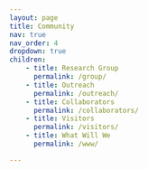 ```yaml
---
layout: page
title: Community
nav: true
nav_order: 4
dropdown: true
children: 
    - title: Research Group
      permalink: /group/
    - title: Outreach
      permalink: /outreach/
    - title: Collaborators
      permalink: /collaborators/
    - title: Visitors
      permalink: /visitors/
    - title: What Will We
      permalink: /www/

---
```


 